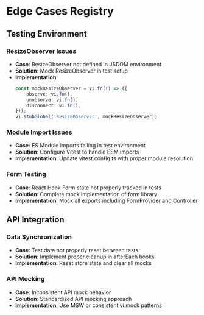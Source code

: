 # Edge Cases Registry

## Testing Environment

### ResizeObserver Issues
- **Case**: ResizeObserver not defined in JSDOM environment
- **Solution**: Mock ResizeObserver in test setup
- **Implementation**:
  ```typescript
  const mockResizeObserver = vi.fn(() => ({
      observe: vi.fn(),
      unobserve: vi.fn(),
      disconnect: vi.fn(),
  }));
  vi.stubGlobal('ResizeObserver', mockResizeObserver);
  ```

### Module Import Issues
- **Case**: ES Module imports failing in test environment
- **Solution**: Configure Vitest to handle ESM imports
- **Implementation**: Update vitest.config.ts with proper module resolution

### Form Testing
- **Case**: React Hook Form state not properly tracked in tests
- **Solution**: Complete mock implementation of form library
- **Implementation**: Mock all exports including FormProvider and Controller

## API Integration

### Data Synchronization
- **Case**: Test data not properly reset between tests
- **Solution**: Implement proper cleanup in afterEach hooks
- **Implementation**: Reset store state and clear all mocks

### API Mocking
- **Case**: Inconsistent API mock behavior
- **Solution**: Standardized API mocking approach
- **Implementation**: Use MSW or consistent vi.mock patterns 